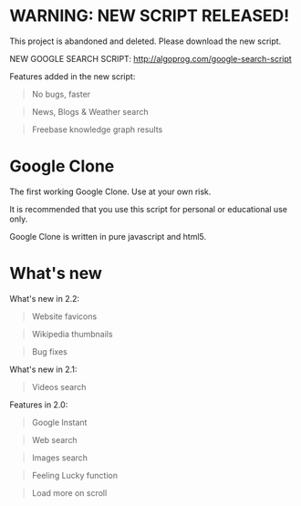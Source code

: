WARNING: NEW SCRIPT RELEASED!
============

This project is abandoned and deleted. Please download the new script.

NEW GOOGLE SEARCH SCRIPT: http://algoprog.com/google-search-script

Features added in the new script:

  > No bugs, faster
  
  > News, Blogs & Weather search
  
  > Freebase knowledge graph results


Google Clone
============

The first working Google Clone. Use at your own risk.

It is recommended that you use this script for personal or educational use only.

Google Clone is written in pure javascript and html5.


What's new
==========

What's new in 2.2:

  > Website favicons
  
  > Wikipedia thumbnails
  
  > Bug fixes



What's new in 2.1:

  > Videos search



Features in 2.0:

  > Google Instant

  > Web search

  > Images search
  
  > Feeling Lucky function
  
  > Load more on scroll
